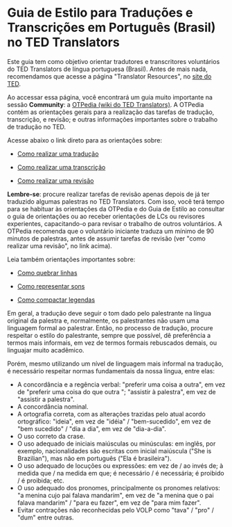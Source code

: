 # Guia de Estilo para Traduções e Transcrições em Português (Brasil) no TED Translators

Este guia tem como objetivo orientar tradutores e transcritores voluntários do TED Translators de língua portuguesa (Brasil). Antes de mais nada, recomendamos que acesse a página "Translator Resources", no [site do TED][in1].

Ao accessar essa página, você encontrará um guia muito importante na sessão **Community**: a [OTPedia (wiki do TED Translators)][in2]. A OTPedia contém as orientações gerais para a realização das tarefas de tradução, transcrição, e revisão; e outras informações importantes sobre o trabalho de tradução no TED. 

Acesse abaixo o link direto para as orientações sobre:

- [Como realizar uma tradução][in3]

- [Como realizar uma transcrição][in4]

- [Como realizar uma revisão][in5]


**Lembre-se**: procure realizar tarefas de revisão apenas depois de já ter traduzido algumas palestras no TED Translators. Com isso, você terá tempo para se habituar às orientações da OTPedia e do Guia de Estilo ao consultar o guia de orientações ou ao receber orientações de LCs ou revisores experientes, capacitando-o para revisar o trabalho de outros voluntários. A OTPedia recomenda que o voluntário iniciante traduza um mínimo de 90 minutos de palestras, antes de assumir tarefas de revisão (ver "como realizar uma revisão", no link acima).

Leia também orientações importantes sobre:

- [Como quebrar linhas][in6]

- [Como representar sons][in7]

- [Como compactar legendas][in8]


Em geral, a tradução deve seguir o tom dado pelo palestrante na língua original da palestra e, normalmente, os palestrantes não usam uma linguagem formal ao palestrar. Então, no processo de tradução, procure respeitar o estilo do palestrante, sempre que possível, dê preferência a termos mais informais, em vez de termos formais rebuscados demais, ou linguajar muito acadêmico.

Porém, mesmo utilizando um nível de linguagem mais informal na tradução, é necessário respeitar normas fundamentais da nossa língua, entre elas:

- A concordância e a regência verbal: "preferir uma coisa a outra", em vez de "preferir uma coisa do que outra "; "assistir à palestra", em vez de "assistir a palestra".
- A concordância nominal.
- A ortografia correta, com as alterações trazidas pelo atual acordo ortográfico: "ideia", em vez de "idéia" / "bem-sucedido", em vez de "bem sucedido" / "dia a dia", em vez de "dia-a-dia".
- O uso correto da crase.
- O uso adequado de iniciais maiúsculas ou minúsculas: em inglês, por exemplo, nacionalidades são escritas com inicial maiúscula ("She is Brazilian"), mas não em português ("Ela é brasileira").
- O uso adequado de locuções ou expressões: em vez de / ao invés de; à medida que / na medida em que; é necessário / é necessária; é proibido / é proibida; etc.
- O uso adequado dos pronomes, principalmente os pronomes relativos: "a menina cujo pai falava mandarim", em vez de "a menina que o pai falava mandarim" / "para eu fazer", em vez de "para mim fazer".
- Evitar contrações não reconhecidas pelo VOLP como "tava" / "pro" / "dum" entre outras.

[in1]: http://www.ted.com/participate/translate/translator-resources
[in2]: http://translations.ted.org/wiki/Main_Page
[in3]: http://translations.ted.org/wiki/How_to_Tackle_a_Translation
[in4]: http://translations.ted.org/wiki/How_to_Tackle_a_Transcript
[in5]: http://translations.ted.org/wiki/How_to_Tackle_a_Review
[in6]: http://translations.ted.org/wiki/How_to_break_lines
[in7]: http://translations.ted.org/wiki/How_to_use_sound_representation
[in8]: http://translations.ted.org/wiki/How_to_Compress_Subtitles
